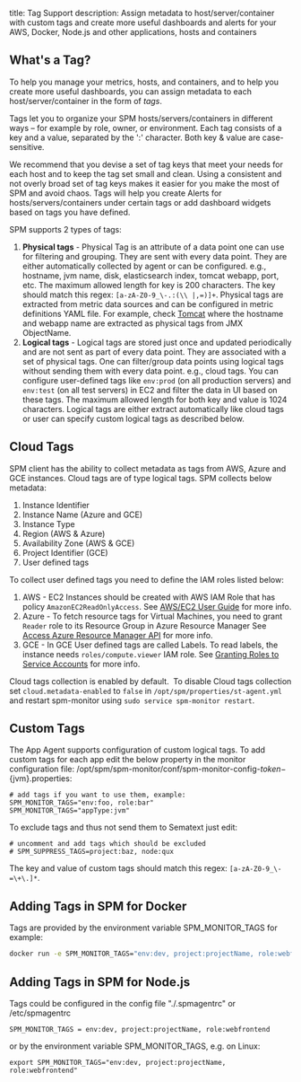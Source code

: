 title: Tag Support
description: Assign metadata to host/server/container with custom tags and create more useful dashboards and alerts for your AWS, Docker, Node.js and other applications, hosts and containers

## What's a Tag?

To help you manage your metrics, hosts, and containers, and to help you
create more useful dashboards, you can assign metadata to each
host/server/container in the form of *tags*.

Tags let you to organize your SPM hosts/servers/containers in different
ways – for example by role, owner, or environment. Each tag consists of
a key and a value, separated by the ':' character. Both key & value are
case-sensitive.

We recommend that you devise a set of tag keys that meet your needs for each host and to keep the tag set small and clean. Using a consistent and not overly broad set of tag keys makes it easier for you make the most of SPM and avoid chaos. Tags will help you create Alerts for hosts/servers/containers under certain tags or add dashboard widgets based on tags you have defined.

SPM supports 2 types of tags:

1. **Physical tags** -  Physical Tag is an attribute of a data point one can use for filtering and grouping. They are sent with every data point. They are either automatically collected by agent or can be configured. e.g., hostname, jvm name, disk, elasticsearch index, tomcat webapp, port, etc. The maximum allowed length for key is 200 characters. The key should match this regex: `[a-zA-Z0-9_\-.:(\\ |,=)]+`. Physical tags are extracted from metric data sources and can be configured in metric definitions YAML file. For example, check [Tomcat](https://github.com/sematext/sematext-agent-integrations/blob/master/tomcat/jmx-web-module.yml) where the hostname and webapp name are extracted as physical tags from JMX ObjectName.
2. **Logical tags** - Logical tags are stored just once and updated periodically and are not sent as part of every data point. They are associated with a set of physical tags. One can filter/group data points using logical tags without sending them with every data point. e.g., cloud tags. You can configure user-defined tags like `env:prod` (on all production servers) and `env:test` (on all test servers) in EC2 and filter the data in UI based on these tags. The maximum allowed length for both key and value is 1024 characters. Logical tags are either extract automatically like cloud tags or user can specify custom logical tags as described below.

## Cloud Tags

SPM client has the ability to collect metadata as tags from AWS, Azure and GCE instances. Cloud tags are of type logical tags.
SPM collects below metadata:

1. Instance Identifier
2. Instance Name (Azure and GCE)
3. Instance Type
4. Region (AWS & Azure)
5. Availability Zone (AWS & GCE)
6. Project Identifier (GCE)
7. User defined tags

To collect user defined tags you need to define the IAM roles listed below:

1. AWS - EC2 Instances should be created with AWS IAM Role that has policy `AmazonEC2ReadOnlyAccess`.
    See [AWS/EC2 User Guide](http://docs.aws.amazon.com/AWSEC2/latest/UserGuide/iam-roles-for-amazon-ec2.html) for more info.
2. Azure - To fetch resource tags for Virtual Machines, you need to grant `Reader` role to its Resource Group in Azure Resource Manager
    See [Access Azure Resource Manager API](https://docs.microsoft.com/en-gb/azure/active-directory/managed-identities-azure-resources/tutorial-linux-vm-access-arm) for more info.
3. GCE - In GCE User defined tags are called Labels. To read labels, the instance needs `roles/compute.viewer` IAM role.
    See [Granting Roles to Service Accounts](https://cloud.google.com/iam/docs/granting-roles-to-service-accounts#granting_access_to_a_service_account_for_a_resource) for more info.

Cloud tags collection is enabled by default.  To disable Cloud tags
collection set `cloud.metadata-enabled` to `false` in `/opt/spm/properties/st-agent.yml` and
restart spm-monitor using `sudo service spm-monitor restart`.

## Custom Tags

The App Agent supports configuration of custom logical tags. To add custom tags for each app edit the below
property in the monitor configuration file: /opt/spm/spm-monitor/conf/spm-monitor-config-${token}-${jvm}.properties:

``` properties
# add tags if you want to use them, example: SPM_MONITOR_TAGS="env:foo, role:bar"
SPM_MONITOR_TAGS="appType:jvm"
```

To exclude tags and thus not send them to Sematext just edit:

``` properties
# uncomment and add tags which should be excluded
# SPM_SUPPRESS_TAGS=project:baz, node:qux
```
The key and value of custom tags should match this regex: `[a-zA-Z0-9_\-=\+\.]*`.

## Adding Tags in SPM for Docker

Tags are provided by the environment variable SPM\_MONITOR\_TAGS for
example:

``` bash
docker run -e SPM_MONITOR_TAGS="env:dev, project:projectName, role:webfrontend" ... sematext/sematext-agent-docker
```

## Adding Tags in SPM for Node.js

Tags could be configured in the config file "./.spmagentrc" or
/etc/spmagentrc

``` properties
SPM_MONITOR_TAGS = env:dev, project:projectName, role:webfrontend
```

or by the environment variable SPM\_MONITOR\_TAGS, e.g. on Linux:

``` properties
export SPM_MONITOR_TAGS="env:dev, project:projectName, role:webfrontend"
```

